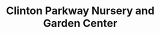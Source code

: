 ---
title: "Clinton Parkway Nursery and Garden Center"
url: /lawrence/clinton-parkway-nursery-and-garden-center/
shop: garden centre
---